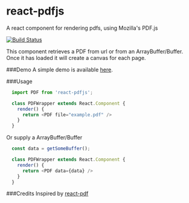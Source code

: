 # react-pdfjs
A react component for rendering pdfs, using Mozilla's PDF.js

[![Build Status](https://travis-ci.org/joshgagnon/react-pdfjs.svg)](https://travis-ci.org/joshgagnon/react-pdfjs)

This component retrieves a PDF from url or from an ArrayBuffer/Buffer.  Once it has loaded it will create a canvas for each page.

###Demo
A simple demo is available [here](http://joshgagnon.github.io/react-pdfjs/).

###Usage

```js
  import PDF from 'react-pdfjs';

  class PDFWrapper extends React.Component {
    render() {
      return <PDF file="example.pdf" />
    }
  }
```
Or supply a ArrayBuffer/Buffer
```js
  const data = getSomeBuffer();

  class PDFWrapper extends React.Component {
    render() {
      return <PDF data={data} />
    }
  }
```


###Credits
Inspired by [react-pdf](https://github.com/nnarhinen/react-pdf)
